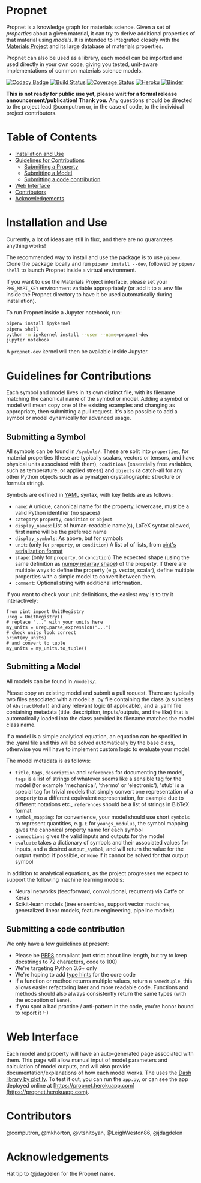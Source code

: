 # Propnet

Propnet is a knowledge graph for materials science. Given a set of *properties* about a given material, it can try to derive additional properties of that material using *models*. It is intended to integrated closely with the [Materials Project](http://materialsproject.org) and its large database of materials properties.

Propnet can also be used as a library, each model can be imported and used directly in your own code, giving you tested, unit-aware implementations of common materials science models.

[![Codacy Badge](https://api.codacy.com/project/badge/Grade/0803e3ca599a4250bb3ec2bb16b4b911)](https://www.codacy.com/app/mkhorton/propnet?utm_source=github.com&utm_medium=referral&utm_content=materialsintelligence/propnet&utm_campaign=badger)
[![Build Status](https://travis-ci.org/materialsintelligence/propnet.svg?branch=master)](https://travis-ci.org/materialsintelligence/propnet) [![Coverage Status](https://coveralls.io/repos/github/materialsintelligence/propnet/badge.svg?branch=master)](https://coveralls.io/github/materialsintelligence/propnet?branch=master) [![Heroku](https://heroku-badge.herokuapp.com/?app=propnet&svg=1)](https://propnet.herokuapp.com) [![Binder](https://mybinder.org/badge.svg)](https://mybinder.org/v2/gh/materialsintelligence/propnet/master?filepath=demo%2FGetting%20Started.ipynb)

**This is not ready for public use yet, please wait for a formal release announcement/publication! Thank you.** Any questions should be directed to the project lead @computron or, in the case of code, to the individual project contributors.

# Table of Contents

* [Installation and Use](#installation-and-use)
* [Guidelines for Contributions](#guidelines-for-contributions)
  * [Submitting a Property](#submitting-a-property)
  * [Submitting a Model](#submitting-a-model)
  * [Submitting a code contribution](#submitting-a-code-contribution)
* [Web Interface](#web-interface)
* [Contributors](#contributors) 
* [Acknowledgements](#acknowledgements)

# Installation and Use

Currently, a lot of ideas are still in flux, and there are no guarantees anything works!

The recommended way to install and use the package is to use `pipenv`. Clone the package locally and run `pipenv install --dev`, followed by `pipenv shell` to launch Propnet inside a virtual environment.

If you want to use the Materials Project interface, please set your `PMG_MAPI_KEY` environment variable appropriately (or add it to a .env file inside the Propnet directory to have it be used automatically during installation).

To run Propnet inside a Jupyter notebook, run:

```bash
pipenv install ipykernel
pipenv shell
python -m ipykernel install --user --name=propnet-dev
jupyter notebook
```

A `propnet-dev` kernel will then be available inside Jupyter.


# Guidelines for Contributions

Each symbol and model lives in its own distinct file, with its filename matching the canonical name of the symbol or model. Adding a symbol or model will mean copy one of the existing examples and changing as appropriate, then submitting a pull request. It's also possible to add a symbol or model dynamically for advanced usage.

## Submitting a Symbol

All symbols can be found in `/symbols/`. These are split into `properties`, for material properties (these are typically scalars, vectors or tensors, and have physical units associated with them), `conditions` (essentially free variables, such as temperature, or applied stress) and `objects` (a catch-all for any other Python objects such as a pymatgen crystallographic structure or formula string).

Symbols are defined in [YAML](http://yaml.org) syntax, with key fields are as follows:

* `name`: A unique, canonical name for the property, lowercase, must be a valid Python identifier (no spaces)
* `category`: `property`, `condition` or `object`
* `display_names`: List of human-readable name(s), LaTeX syntax allowed, first name will be the preferred name
* `display_symbols`: As above, but for symbols
* `unit`: (only for `property`, or `condition`) A list of of lists, from [pint's serialization format](http://pint.readthedocs.io/en/latest/serialization.html)
* `shape`: (only for `property`, or `condition`) The expected shape (using the same definition as [numpy ndarray shape](https://docs.scipy.org/doc/numpy-1.13.0/reference/generated/numpy.ndarray.shape.html)) of the property. If there are multiple ways to define the property (e.g. vector, scalar), define multiple properties with a simple model to convert between them.
* `comment`: Optional string with additional information.

If you want to check your unit definitions, the easiest way is to try it interactively:

```
from pint import UnitRegistry
ureg = UnitRegistry()
# replace "..." with your units here
my_units = ureg.parse_expression("...")
# check units look correct
print(my_units)
# and convert to tuple
my_units = my_units.to_tuple()
```

## Submitting a Model

All models can be found in `/models/`.

Please copy an existing model and submit a pull request. There are typically two files associated with a model: a .py file containing the class (a subclass of `AbstractModel`) and any relevant logic (if applicable), and a .yaml file containing metadata (title, description, inputs/outputs, and the like) that is automatically loaded into the class provided its filename matches the model class name.

If a model is a simple analytical equation, an equation can be specified in the .yaml file and this will be solved automatically by the base class, otherwise you will have to implement custom logic to evaluate your model.

The model metadata is as follows:

* `title`, `tags`, `description` and `references` for documenting the model, `tags` is a list of strings of whatever seems like a sensible tag for the model (for example 'mechanical', 'thermo' or 'electronic'), 'stub' is a special tag for trivial models that simply convert one representation of a property to a different equivalent representation, for example due to different notations etc., `references` should be a list of strings in BibTeX format
* `symbol_mapping`: for convenience, your model should use short `symbols` to represent quantities, e.g. `E` for `youngs_modulus`, the symbol mapping gives the canonical property name for each symbol
* `connections` gives the valid inputs and outputs for the model
* `evaluate` takes a dictionary of symbols and their associated values for inputs, and a desired `output_symbol`, and will return the value for the output symbol if possible, or `None` if it cannot be solved for that output symbol

In addition to analytical equations, as the project progresses we expect to support the following machine learning models:

* Neural networks (feedforward, convolutional, recurrent) via Caffe or Keras
* Scikit-learn models (tree ensembles, support vector machines, generalized linear models, feature engineering, pipeline models)

## Submitting a code contribution

We only have a few guidelines at present:

* Please be [PEP8](https://www.python.org/dev/peps/pep-0008/) compliant (not strict about line length, but try to keep docstrings to 72 characters, code to 100)
* We're targeting Python 3.6+ only
* We're hoping to add [type hints](https://www.python.org/dev/peps/pep-0484/) for the core code
* If a function or method returns multiple values, return a `namedtuple`, this allows easier refactoring later and more readable code. Functions and methods should also always consistently return the same types (with the exception of `None`).
* If you spot a bad practice / anti-pattern in the code, you're honor bound to report it :-)

# Web Interface

Each model and property will have an auto-generated page associated with them. This page will allow manual input of model parameters and calculation of model outputs, and will also provide documentation/explanations of how each model works. The uses the [Dash library by plot.ly](https://plot.ly/products/dash/). To test it out, you can run the `app.py`, or can see the app deployed online at [https://propnet.herokuapp.com](https://propnet.herokuapp.com).

# Contributors

@computron, @mkhorton, @vtshitoyan, @LeighWeston86, @jdagdelen

# Acknowledgements

Hat tip to @jdagdelen for the Propnet name.
